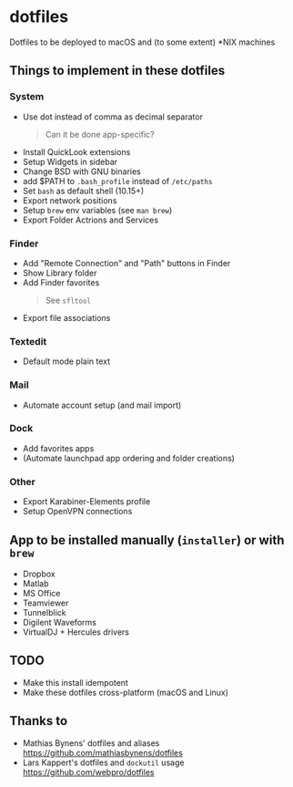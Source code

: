 # dotfiles
Dotfiles to be deployed to macOS and (to some extent) *NIX machines

## Things to implement in these dotfiles
### System
- Use dot instead of comma as decimal separator
    > Can it be done app-specific?
- Install QuickLook extensions
- Setup Widgets in sidebar
- Change BSD with GNU binaries
- add $PATH to `.bash_profile` instead of `/etc/paths`
- Set `bash` as default shell (10.15+)
- Export network positions
- Setup `brew` env variables (see `man brew`)
- Export Folder Actrions and Services
### Finder
- Add "Remote Connection" and "Path" buttons in Finder
- Show Library folder
- Add Finder favorites
    > See `sfltool`
- Export file associations
### Textedit
- Default mode plain text
### Mail
- Automate account setup (and mail import)
### Dock
- Add favorites apps
- (Automate launchpad app ordering and folder creations)
### Other
- Export Karabiner-Elements profile
- Setup OpenVPN connections

## App to be installed manually (`installer`) or with `brew`
- Dropbox
- Matlab
- MS Office
- Teamviewer
- Tunnelblick
- Digilent Waveforms
- VirtualDJ + Hercules drivers

## TODO
- Make this install idempotent
- Make these dotfiles cross-platform (macOS and Linux)
## Thanks to
- Mathias Bynens' dotfiles and aliases https://github.com/mathiasbynens/dotfiles 
- Lars Kappert's dotfiles and `dockutil` usage https://github.com/webpro/dotfiles

